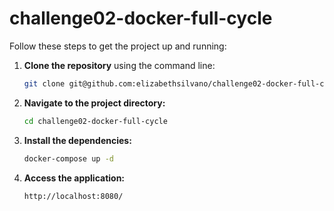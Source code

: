 # challenge02-docker-full-cycle

Follow these steps to get the project up and running:

1. **Clone the repository** using the command line:
   ```sh
   git clone git@github.com:elizabethsilvano/challenge02-docker-full-cycle.git

2. **Navigate to the project directory:**
   ```sh
   cd challenge02-docker-full-cycle

3. **Install the dependencies:**
   ```sh
   docker-compose up -d
   
4. **Access the application:**
   ```sh
   http://localhost:8080/
